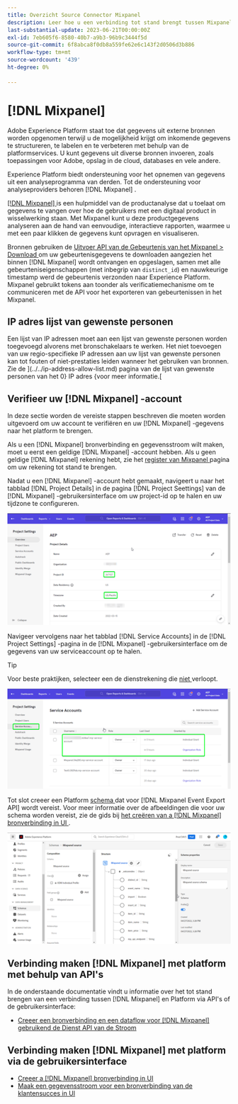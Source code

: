 ```yaml
---
title: Overzicht Source Connector Mixpanel
description: Leer hoe u een verbinding tot stand brengt tussen Mixpanel en Adobe Experience Platform met behulp van API's of de gebruikersinterface.
last-substantial-update: 2023-06-21T00:00:00Z
exl-id: 7eb605f6-8580-40b7-a9b3-96b9c3444f5d
source-git-commit: 6f8abca8f0db8a559fe62e6c143f2d0506d3b886
workflow-type: tm+mt
source-wordcount: '439'
ht-degree: 0%

---
```


# [!DNL Mixpanel]

Adobe Experience Platform staat toe dat gegevens uit externe bronnen worden opgenomen terwijl u de mogelijkheid krijgt om inkomende gegevens te structureren, te labelen en te verbeteren met behulp van de platformservices. U kunt gegevens uit diverse bronnen invoeren, zoals toepassingen voor Adobe, opslag in de cloud, databases en vele andere.

Experience Platform biedt ondersteuning voor het opnemen van gegevens uit een analyseprogramma van derden. Tot de ondersteuning voor analyseproviders behoren [!DNL Mixpanel] .

[[!DNL Mixpanel] ](https://www.mixpanel.com) is een hulpmiddel van de productanalyse dat u toelaat om gegevens te vangen over hoe de gebruikers met een digitaal product in wisselwerking staan. Met Mixpanel kunt u deze productgegevens analyseren aan de hand van eenvoudige, interactieve rapporten, waarmee u met een paar klikken de gegevens kunt opvragen en visualiseren.

Bronnen gebruiken de [ Uitvoer API van de Gebeurtenis van het Mixpanel > Download ](https://developer.mixpanel.com/reference/raw-event-export) om uw gebeurtenisgegevens te downloaden aangezien het binnen [!DNL Mixpanel] wordt ontvangen en opgeslagen, samen met alle gebeurteniseigenschappen (met inbegrip van `distinct_id`) en nauwkeurige timestamp werd de gebeurtenis verzonden naar Experience Platform. Mixpanel gebruikt tokens aan toonder als verificatiemechanisme om te communiceren met de API voor het exporteren van gebeurtenissen in het Mixpanel.

## IP adres lijst van gewenste personen

Een lijst van IP adressen moet aan een lijst van gewenste personen worden toegevoegd alvorens met bronschakelaars te werken. Het niet toevoegen van uw regio-specifieke IP adressen aan uw lijst van gewenste personen kan tot fouten of niet-prestaties leiden wanneer het gebruiken van bronnen. Zie de ](../../ip-address-allow-list.md) pagina van de lijst van gewenste personen van het 0} IP adres {voor meer informatie.[

## Verifieer uw [!DNL Mixpanel] -account

In deze sectie worden de vereiste stappen beschreven die moeten worden uitgevoerd om uw account te verifiëren en uw [!DNL Mixpanel] -gegevens naar het platform te brengen.

Als u een [!DNL Mixpanel] bronverbinding en gegevensstroom wilt maken, moet u eerst een geldige [!DNL Mixpanel] -account hebben. Als u geen geldige [!DNL Mixpanel] rekening hebt, zie het [ register van Mixpanel ](https://mixpanel.com/register/) pagina om uw rekening tot stand te brengen.

Nadat u een [!DNL Mixpanel] -account hebt gemaakt, navigeert u naar het tabblad [!DNL Project Details] in de pagina [!DNL Project Seettings] van de [!DNL Mixpanel] -gebruikersinterface om uw project-id op te halen en uw tijdzone te configureren.

![ mixpanel-project-montages ](../../images/tutorials/create/mixpanel-export-events/mixpanel-project-settings.png)

Navigeer vervolgens naar het tabblad [!DNL Service Accounts] in de [!DNL Project Settings] -pagina in de [!DNL Mixpanel] -gebruikersinterface om de gegevens van uw serviceaccount op te halen.

>[!TIP]
>
>Voor beste praktijken, selecteer een de dienstrekening die [ niet ](https://developer.mixpanel.com/reference/service-accounts#service-account-expiration) verloopt.

![ de Rekening van de Dienst van Mixpanel ](../../images/tutorials/create/mixpanel-export-events/mixpanel-service-account.png)

Tot slot creeer een Platform [ schema ](../../../xdm/schema/composition.md) dat voor [!DNL Mixpanel Event Export API] wordt vereist. Voor meer informatie over de afbeeldingen die voor uw schema worden vereist, zie de gids bij [ het creëren van a  [!DNL Mixpanel]  bronverbinding in UI ](../../tutorials/ui/create/analytics/mixpanel.md#additional-resources).

![ creeer Schema ](../../images/tutorials/create/mixpanel-export-events/schema.png)

## Verbinding maken [!DNL Mixpanel] met platform met behulp van API&#39;s

In de onderstaande documentatie vindt u informatie over het tot stand brengen van een verbinding tussen [!DNL Mixpanel] en Platform via API&#39;s of de gebruikersinterface:

* [Creeer een bronverbinding en een dataflow voor  [!DNL Mixpanel]  gebruikend de Dienst API van de Stroom](../../tutorials/api/create/analytics/mixpanel.md)

## Verbinding maken [!DNL Mixpanel] met platform via de gebruikersinterface

* [Creeer a [!DNL Mixpanel]  bronverbinding in UI](../../tutorials/ui/create/analytics/mixpanel.md)
* [Maak een gegevensstroom voor een bronverbinding van de klantensucces in UI](../../tutorials/ui/dataflow/analytics.md)

